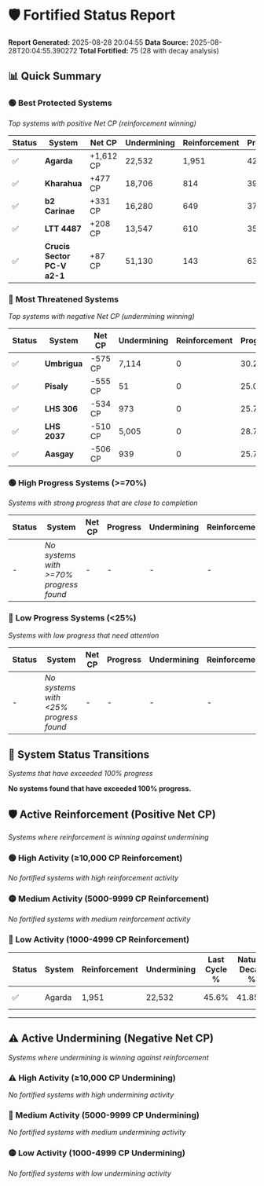 # 🛡️ Fortified Status Report

**Report Generated:** 2025-08-28 20:04:55
**Data Source:** 2025-08-28T20:04:55.390272
**Total Fortified:** 75 (28 with decay analysis)

## 📊 Quick Summary

### 🟢 **Best Protected Systems**
*Top systems with positive Net CP (reinforcement winning)*

| Status | System | Net CP | Undermining | Reinforcement | Progress |
|--------|--------|--------|-------------|---------------|----------|
| ✅ | **Agarda** | +1,612 CP | 22,532 | 1,951 | 42.1% |
| ✅ | **Kharahua** | +477 CP | 18,706 | 814 | 39.1% |
| ✅ | **b2 Carinae** | +331 CP | 16,280 | 649 | 37.3% |
| ✅ | **LTT 4487** | +208 CP | 13,547 | 610 | 35.2% |
| ✅ | **Crucis Sector PC-V a2-1** | +87 CP | 51,130 | 143 | 63.2% |

### 🔴 **Most Threatened Systems**
*Top systems with negative Net CP (undermining winning)*

| Status | System | Net CP | Undermining | Reinforcement | Progress |
|--------|--------|--------|-------------|---------------|----------|
| ✅ | **Umbrigua** | -575 CP | 7,114 | 0 | 30.2% |
| ✅ | **Pisaly** | -555 CP | 51 | 0 | 25.0% |
| ✅ | **LHS 306** | -534 CP | 973 | 0 | 25.7% |
| ✅ | **LHS 2037** | -510 CP | 5,005 | 0 | 28.7% |
| ✅ | **Aasgay** | -506 CP | 939 | 0 | 25.7% |

### 🟢 **High Progress Systems (>=70%)**
*Systems with strong progress that are close to completion*

| Status | System | Net CP | Progress | Undermining | Reinforcement |
|--------|--------|--------|----------|-------------|---------------|
| - | *No systems with >=70% progress found* | - | - | - | - |

### 🔴 **Low Progress Systems (<25%)**
*Systems with low progress that need attention*

| Status | System | Net CP | Progress | Undermining | Reinforcement |
|--------|--------|--------|----------|-------------|---------------|
| - | *No systems with <25% progress found* | - | - | - | - |
## 🔄 System Status Transitions
*Systems that have exceeded 100% progress*

**No systems found that have exceeded 100% progress.**

## 🛡️ Active Reinforcement (Positive Net CP)
*Systems where reinforcement is winning against undermining*

### 🟢 High Activity (≥10,000 CP Reinforcement)

*No fortified systems with high reinforcement activity*

### 🟡 Medium Activity (5000-9999 CP Reinforcement)

*No fortified systems with medium reinforcement activity*

### 🔴 Low Activity (1000-4999 CP Reinforcement)

| Status | System | Reinforcement | Undermining | Last Cycle % | Natural Decay % | Current Progress % | Current CP | Net CP | Activity |
|--------|--------|---------------|-------------|--------------|-----------------|-------------------|------------|--------|----------|
| ✅ | Agarda | 1,951 | 22,532 | 45.6% | 41.85% | 42.1% | 273,650 | +1,612 | 🔵 Low Reinforcement |


---

## ⚠️ Active Undermining (Negative Net CP)
*Systems where undermining is winning against reinforcement*

### ⚠️ High Activity (≥10,000 CP Undermining)

*No fortified systems with high undermining activity*

### 🔶 Medium Activity (5000-9999 CP Undermining)

*No fortified systems with medium undermining activity*

### 🟡 Low Activity (1000-4999 CP Undermining)

*No fortified systems with low undermining activity*
